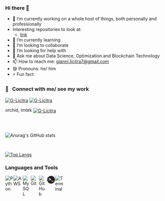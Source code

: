 <!--
### Hi there 👋

**G-Licitra/G-Licitra** is a ✨ _special_ ✨ repository because its `README.md` (this file) appears on your GitHub profile.

Here are some ideas to get you started:

- 🔭 I’m currently working on ...
- 🌱 I’m currently learning ...
- 👯 I’m looking to collaborate on ...
- 🤔 I’m looking for help with ...
- 💬 Ask me about ...
- 📫 How to reach me: ...
- 😄 Pronouns: ...
- ⚡ Fun fact: ...
-->


### Hi there 👋

- 🔭 I’m currently working on a whole host of things, both personally and professionally
- Interesting repositories to look at:
  - [link](https://github.com/jameshtwose/jmspack)
- 🌱 I’m currently learning 
- 👯 I’m looking to collaborate 
- 🤔 I’m looking for help with 
- 💬 Ask me about Data Science, Optimization and Blockchain Technology
- 📫 How to reach me: gianni.licitra7@gmail.com
- 😄 Pronouns: he/ him
- ⚡ Fun fact:  


### 🔗 &nbsp; Connect with me/ see my work
<p align="left">
<a href="www.linkedin.com/in/giovanni-licitra" target="blank"><img align="center" src="https://cdn.worldvectorlogo.com/logos/linkedin-icon-2.svg" alt="G-Licitra" height="30" width="40" /></a>
<a href="[https://scholar.google.com/citations?user=9KdO6XMAAAAJ&hl=en&oi=ao](https://scholar.google.com/citations?user=aatixCYAAAAJ&hl=it)" target="blank"><img align="center" src="https://upload.wikimedia.org/wikipedia/commons/c/c7/Google_Scholar_logo.svg" alt="G-Licitra" height="30" width="40" /></a>
  
orchid, imtek
<a href="www.linkedin.com/in/giovanni-licitra" target="blank"><img align="center" src="https://cdn.worldvectorlogo.com/logos/linkedin-icon-2.svg" alt="G-Licitra" height="30" width="40" /></a>


<br>
<br>

![Anurag's GitHub stats](https://github-readme-stats.vercel.app/api?username=G-Licitra&count_private=true)

<br>

[![Top Langs](https://github-readme-stats.vercel.app/api/top-langs/?username=G-Licitra&langs_count=8&layout=compact&count_private=true)](https://github.com/G-Licira/github-readme-stats)


### Languages and Tools
<img align="left" alt="Python" width="26px" src="https://cdn.worldvectorlogo.com/logos/python-5.svg" />
<img align="left" alt="AWS" width="30px" src="https://upload.wikimedia.org/wikipedia/commons/9/93/Amazon_Web_Services_Logo.svg" />
<img align="left" alt="MySQL" width="26px" src="https://cdn.worldvectorlogo.com/logos/mysql-6.svg" />
<img align="left" alt="Git" width="26px" src="https://cdn.worldvectorlogo.com/logos/git-icon.svg" />
<img align="left" alt="GitHub" width="26px" src="https://cdn.worldvectorlogo.com/logos/github-icon-1.svg" />
<img align="left" alt="Terminal" width="26px" src="https://raw.githubusercontent.com/github/explore/80688e429a7d4ef2fca1e82350fe8e3517d3494d/topics/terminal/terminal.png" />
<img align="left" alt="Terminal" width="26px" src="https://cdn.worldvectorlogo.com/logos/ubuntu-4.svg" />

  
<br>


<br>

<!--
### Public repositories skills chart

<img align="center" alt="codersrank skills chart" width="80%" src="https://cr-skills-chart-widget.azurewebsites.net/api/api?username=G-Licitra" />
-->
